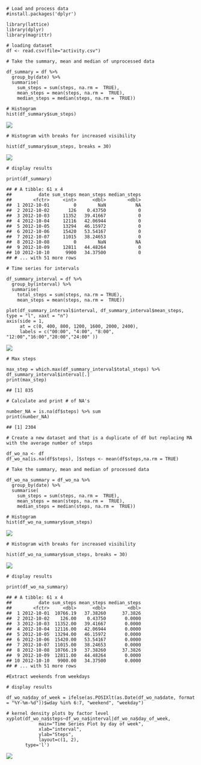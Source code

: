     # Load and process data
    #install.packages('dplyr')

    library(lattice) 
    library(dplyr)
    library(magrittr)

    # loading dataset
    df <- read.csv(file="activity.csv")

    # Take the summary, mean and median of unprocessed data 

    df_summary = df %>%
      group_by(date) %>%
      summarise(
        sum_steps = sum(steps, na.rm =  TRUE),
        mean_steps = mean(steps, na.rm =  TRUE),
        median_steps = median(steps, na.rm =  TRUE))

    # Histogram
    hist(df_summary$sum_steps)

![](Week_3_Project_Reproducible_research_konrad_pabianczyk_files/figure-markdown_strict/unnamed-chunk-2-1.png)

    # Histogram with breaks for increased visibility

    hist(df_summary$sum_steps, breaks = 30)

![](Week_3_Project_Reproducible_research_konrad_pabianczyk_files/figure-markdown_strict/unnamed-chunk-2-2.png)

    # display results

    print(df_summary)

    ## # A tibble: 61 x 4
    ##          date sum_steps mean_steps median_steps
    ##        <fctr>     <int>      <dbl>        <dbl>
    ##  1 2012-10-01         0        NaN           NA
    ##  2 2012-10-02       126    0.43750            0
    ##  3 2012-10-03     11352   39.41667            0
    ##  4 2012-10-04     12116   42.06944            0
    ##  5 2012-10-05     13294   46.15972            0
    ##  6 2012-10-06     15420   53.54167            0
    ##  7 2012-10-07     11015   38.24653            0
    ##  8 2012-10-08         0        NaN           NA
    ##  9 2012-10-09     12811   44.48264            0
    ## 10 2012-10-10      9900   34.37500            0
    ## # ... with 51 more rows

    # Time series for intervals

    df_summary_interval = df %>%
      group_by(interval) %>%
      summarise(
        total_steps = sum(steps, na.rm = TRUE),
        mean_steps = mean(steps, na.rm =  TRUE))

    plot(df_summary_interval$interval, df_summary_interval$mean_steps, type = "l", xaxt = "n")
    axis(side = 1, 
         at = c(0, 400, 800, 1200, 1600, 2000, 2400),
         labels = c("00:00", "4:00", "8:00", "12:00","16:00","20:00","24:00" ))

![](Week_3_Project_Reproducible_research_konrad_pabianczyk_files/figure-markdown_strict/unnamed-chunk-2-3.png)

    # Max steps

    max_step = which.max(df_summary_interval$total_steps) %>% df_summary_interval$interval[.]
    print(max_step)

    ## [1] 835

    # Calculate and print # of NA's

    number_NA = is.na(df$steps) %>% sum
    print(number_NA)

    ## [1] 2304

    # Create a new dataset and that is a duplicate of df but replacing MA with the average number of steps

    df_wo_na <- df
    df_wo_na[is.na(df$steps), ]$steps <- mean(df$steps,na.rm = TRUE)

    # Take the summary, mean and median of processed data 

    df_wo_na_summary = df_wo_na %>%
      group_by(date) %>%
      summarise(
        sum_steps = sum(steps, na.rm =  TRUE),
        mean_steps = mean(steps, na.rm =  TRUE),
        median_steps = median(steps, na.rm =  TRUE))

    # Histogram
    hist(df_wo_na_summary$sum_steps)

![](Week_3_Project_Reproducible_research_konrad_pabianczyk_files/figure-markdown_strict/unnamed-chunk-2-4.png)

    # Histogram with breaks for increased visibility

    hist(df_wo_na_summary$sum_steps, breaks = 30)

![](Week_3_Project_Reproducible_research_konrad_pabianczyk_files/figure-markdown_strict/unnamed-chunk-2-5.png)

    # display results

    print(df_wo_na_summary)

    ## # A tibble: 61 x 4
    ##          date sum_steps mean_steps median_steps
    ##        <fctr>     <dbl>      <dbl>        <dbl>
    ##  1 2012-10-01  10766.19   37.38260      37.3826
    ##  2 2012-10-02    126.00    0.43750       0.0000
    ##  3 2012-10-03  11352.00   39.41667       0.0000
    ##  4 2012-10-04  12116.00   42.06944       0.0000
    ##  5 2012-10-05  13294.00   46.15972       0.0000
    ##  6 2012-10-06  15420.00   53.54167       0.0000
    ##  7 2012-10-07  11015.00   38.24653       0.0000
    ##  8 2012-10-08  10766.19   37.38260      37.3826
    ##  9 2012-10-09  12811.00   44.48264       0.0000
    ## 10 2012-10-10   9900.00   34.37500       0.0000
    ## # ... with 51 more rows

    #Extract weekends from weekdays

    # display results

    df_wo_na$day_of_week = ifelse(as.POSIXlt(as.Date(df_wo_na$date, format = "%Y-%m-%d"))$wday %in% 6:7, "weekend", "weekday")

    # kernel density plots by factor level 
    xyplot(df_wo_na$steps~df_wo_na$interval|df_wo_na$day_of_week, 
                main="Time Series Plot by day of week",
                xlab="interval",
                ylab="Steps",
                layout=c(1, 2),
           type='l')

![](Week_3_Project_Reproducible_research_konrad_pabianczyk_files/figure-markdown_strict/unnamed-chunk-2-6.png)
